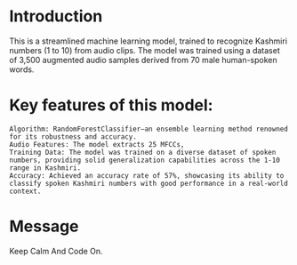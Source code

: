 # Introduction

This is a streamlined machine learning model, trained to recognize Kashmiri numbers (1 to 10) from audio clips. The model was trained using a dataset of 3,500 augmented audio samples derived from 70 male human-spoken words.

# Key features of this model:

    Algorithm: RandomForestClassifier—an ensemble learning method renowned for its robustness and accuracy.
    Audio Features: The model extracts 25 MFCCs,
    Training Data: The model was trained on a diverse dataset of spoken numbers, providing solid generalization capabilities across the 1-10 range in Kashmiri.
    Accuracy: Achieved an accuracy rate of 57%, showcasing its ability to classify spoken Kashmiri numbers with good performance in a real-world context.

# Message
Keep Calm And Code On.
